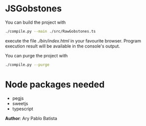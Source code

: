 # JSGobstones

You can build the project with

```sh
./compile.py --main ./src/RawGobstones.ts
```
execute the file *./bin/index.html* in your favourite browser. Program execution result will be available in the console's output.

You can purge the project with

```sh
./compile.py --purge
```

# Node packages needed

- pegjs
- sweetjs
- typescript

**Author**: Ary Pablo Batista
